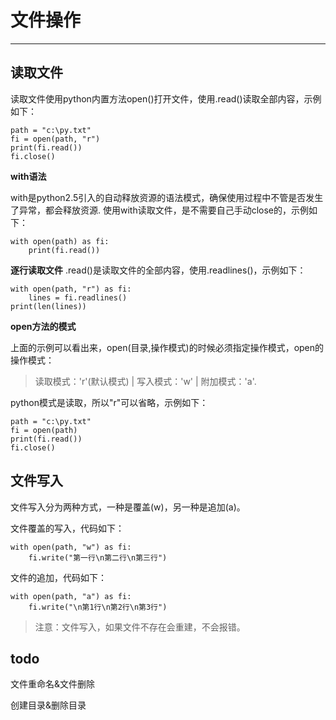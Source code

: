 # 文件操作 #

----------
## 读取文件 ##
读取文件使用python内置方法open()打开文件，使用.read()读取全部内容，示例如下：
```
path = "c:\py.txt"
fi = open(path, "r")
print(fi.read())
fi.close()
```

**with语法**

with是python2.5引入的自动释放资源的语法模式，确保使用过程中不管是否发生了异常，都会释放资源.
使用with读取文件，是不需要自己手动close的，示例如下：
```
with open(path) as fi:
    print(fi.read())
```

**逐行读取文件**
.read()是读取文件的全部内容，使用.readlines()，示例如下：
```
with open(path, "r") as fi:
    lines = fi.readlines()
print(len(lines))
```

**open方法的模式**

上面的示例可以看出来，open(目录,操作模式)的时候必须指定操作模式，open的操作模式：
> 读取模式：'r'(默认模式) | 写入模式：'w' | 附加模式：'a'.

python模式是读取，所以"r"可以省略，示例如下：
```
path = "c:\py.txt"
fi = open(path)
print(fi.read())
fi.close()
```

## 文件写入 ##

文件写入分为两种方式，一种是覆盖(w)，另一种是追加(a)。

文件覆盖的写入，代码如下：
```
with open(path, "w") as fi:
    fi.write("第一行\n第二行\n第三行")
```

文件的追加，代码如下：
```
with open(path, "a") as fi:
    fi.write("\n第1行\n第2行\n第3行")
```
> 注意：文件写入，如果文件不存在会重建，不会报错。

todo
----------
文件重命名&文件删除

创建目录&删除目录